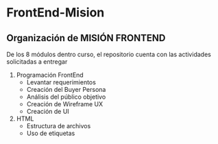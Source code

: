 # FrontEnd-Mision
## Organización de MISIÓN FRONTEND
De los 8 módulos dentro curso, el repositorio cuenta con las actividades solicitadas a entregar
1. Programación FrontEnd
    - Levantar requerimientos
    - Creación del Buyer Persona
    - Análisis del público objetivo
    - Creación de Wireframe UX
    - Creación de UI
2. HTML
    - Estructura de archivos
    - Uso de etiquetas